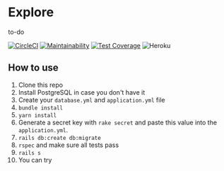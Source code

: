 
# Explore 

to-do

[![CircleCI](https://circleci.com/gh/rootstrap/rails_api_base.svg?style=svg)](https://circleci.com/gh/piloterr/explore)
[![Maintainability](https://api.codeclimate.com/v1/badges/3453298eb538597d1abd/maintainability)](https://codeclimate.com/github/piloterr/explore/maintainability)
[![Test Coverage](https://api.codeclimate.com/v1/badges/3453298eb538597d1abd/test_coverage)](https://codeclimate.com/github/piloterr/explore/test_coverage)
![Heroku](https://heroku-badge.herokuapp.com/?app=piloterr-explore)

## How to use

1. Clone this repo
2. Install PostgreSQL in case you don't have it
3. Create your `database.yml` and `application.yml` file
4. `bundle install`
5. `yarn install`
6. Generate a secret key with `rake secret` and paste this value into the `application.yml`.
7. `rails db:create db:migrate`
8. `rspec` and make sure all tests pass
9. `rails s`
10. You can try

